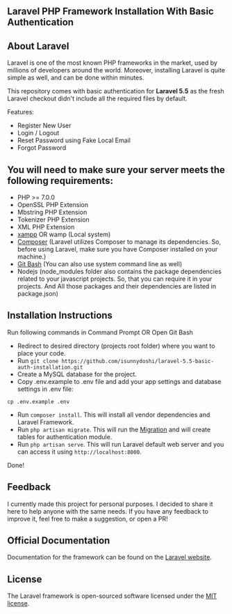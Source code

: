 ## Laravel PHP Framework Installation With Basic Authentication

## About Laravel

Laravel is one of the most known PHP frameworks in the market, used by millions of developers around the world. Moreover, installing Laravel is quite simple as well, and can be done within minutes.

This repository comes with basic authentication for **Laravel 5.5** as the fresh Laravel checkout didn't include all the required files by default.

Features:

- Register New User
- Login / Logout
- Reset Password using Fake Local Email
- Forgot Password

## You will need to make sure your server meets the following requirements:

- PHP >= 7.0.0
- OpenSSL PHP Extension
- Mbstring PHP Extension
- Tokenizer PHP Extension
- XML PHP Extension
- [xampp](https://www.apachefriends.org/download.html) OR wamp (Local system)
- [Composer](https://getcomposer.org/download/) (Laravel utilizes Composer to manage its dependencies. So, before using Laravel, make sure you have Composer installed on your machine.)
- [Git Bash](https://git-scm.com/downloads) (You can also use system command line as well)
- Nodejs (node_modules folder also contains the package dependencies related to your javascript projects. So, that you can require it in your projects. And All those packages and their dependencies are listed in package.json)

## Installation Instructions

Run following commands in Command Prompt OR Open Git Bash

- Redirect to desired directory (projects root folder) where you want to place your code.
- Run `git clone https://github.com/isunnydoshi/laravel-5.5-basic-auth-installation.git`
- Create a MySQL database for the project.
- Copy .env.example to .env file and add your app settings and database settings in .env file:
```
cp .env.example .env
```
- Run `composer install`. This will install all vendor dependencies and Laravel Framework.
- Run `php artisan migrate`. This will run the [Migration](https://laravel.com/docs/5.5/migrations) and will create tables for authentication module.
- Run `php artisan serve`. This will run Laravel default web server and you can access it using `http://localhost:8000`.

Done!

## Feedback

I currently made this project for personal purposes. I decided to share it here to help anyone with the same needs. If you have any feedback to improve it, feel free to make a suggestion, or open a PR!

## Official Documentation

Documentation for the framework can be found on the [Laravel website](https://laravel.com/docs/5.5).

## License

The Laravel framework is open-sourced software licensed under the [MIT license](https://opensource.org/licenses/MIT).
